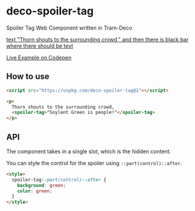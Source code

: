 # deco-spoiler-tag

Spoiler Tag Web Component written in Tram-Deco

[text "Thorn shouts to the surrounding crowd," and then there is black bar where there should be text](./preview.png)

[Live Example on Codepen](https://codepen.io/JRJurman/pen/zYbQzMg)

## How to use

```html
<script src="https://unpkg.com/deco-spoiler-tag@1"></script>

<p>
  Thorn shouts to the surrounding crowd,
  <spoiler-tag>"Soylent Green is people!"</spoiler-tag>
</p>
```

## API

The component takes in a single slot, which is the hidden content.

You can style the control for the spoiler using `::part(control)::after`.

```html
<style>
  spoiler-tag::part(control)::after {
    background: green;
    color: green;
  }
</style>
```
